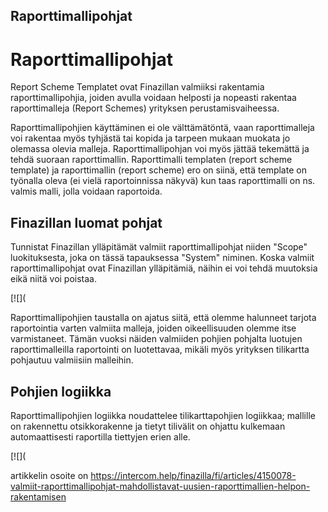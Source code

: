 ## Raporttimallipohjat

# Raporttimallipohjat

Report Scheme Templatet ovat Finazillan valmiiksi rakentamia raporttimallipohjia, joiden avulla voidaan helposti ja nopeasti rakentaa raporttimalleja (Report Schemes) yrityksen perustamisvaiheessa.

Raporttimallipohjien käyttäminen ei ole välttämätöntä, vaan raporttimalleja voi rakentaa myös tyhjästä tai kopida ja tarpeen mukaan muokata jo olemassa olevia malleja. Raporttimallipohjan voi myös jättää tekemättä ja tehdä suoraan raporttimallin. Raporttimalli templaten (report scheme template) ja raporttimallin (report scheme) ero on siinä, että template on työnalla oleva (ei vielä raportoinnissa näkyvä) kun taas raporttimalli on ns. valmis malli, jolla voidaan raportoida.

## Finazillan luomat pohjat

Tunnistat Finazillan ylläpitämät valmiit raporttimallipohjat niiden "Scope" luokituksesta, joka on tässä tapauksessa "System" niminen. Koska valmiit raporttimallipohjat ovat Finazillan ylläpitämiä, näihin ei voi tehdä muutoksia eikä niitä voi poistaa.

[![](

Raporttimallipohjien taustalla on ajatus siitä, että olemme halunneet tarjota raportointia varten valmiita malleja, joiden oikeellisuuden olemme itse varmistaneet. Tämän vuoksi näiden valmiiden pohjien pohjalta luotujen raporttimalleilla raportointi on luotettavaa, mikäli myös yrityksen tilikartta pohjautuu valmiisiin malleihin.

## Pohjien logiikka

Raporttimallipohjien logiikka noudattelee tilikarttapohjien logiikkaa; mallille on rakennettu otsikkorakenne ja tietyt tilivälit on ohjattu kulkemaan automaattisesti raportilla tiettyjen erien alle.

[![](



artikkelin osoite on https://intercom.help/finazilla/fi/articles/4150078-valmiit-raporttimallipohjat-mahdollistavat-uusien-raporttimallien-helpon-rakentamisen

